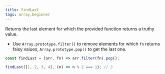 ```yaml
---
title: findLast
tags: array,beginner
---
```


Returns the last element for which the provided function returns a truthy value.

- Use `Array.prototype.filter()` to remove elements for which `fn` returns falsy values, `Array.prototype.pop()` to get the last one.

```js
const findLast = (arr, fn) => arr.filter(fn).pop();
```

```js
findLast([1, 2, 3, 4], (n) => n % 2 === 1); // 3
```
